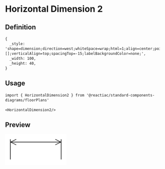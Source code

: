 # Horizontal Dimension 2

## Definition

```
{
  _style: 'shape=dimension;direction=west;whiteSpace=wrap;html=1;align=center;points=[];verticalAlign=top;spacingTop=-15;labelBackgroundColor=none;',
  _width: 100,
  _height: 40,
}
```

## Usage

```
import { HorizontalDimension2 } from '@reactiac/standard-components-diagrams/floorPlans'

<HorizontalDimension2/>
```

## Preview

<img src="./horizontal-dimension-2.png" width="200"/>
